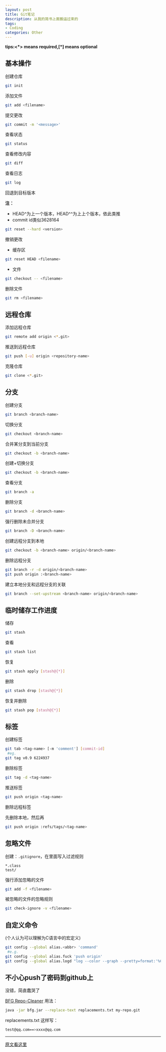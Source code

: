 ```yaml
---
layout: post
title: Git笔记
description: 从我的简书上面搬运过来的
tags:
- Coding
categories: Other
---
```



**tips:<\*> means required,[\*] means optional**

## 基本操作
创建仓库

```bash
git init
```

添加文件

```bash
git add <filename>
```

提交更改

```bash
git commit -m '<message>'
```

查看状态

```bash
git status
```

查看修改内容

```bash
git diff
```

查看日志

```bash
git log
```

回退到目标版本

**注：**

- HEAD^为上一个版本，HEAD^^为上上个版本，依此类推
- commit id类似3628164

```bash
git reset --hard <version>
```

撤销更改

- 缓存区

```bash
git reset HEAD <filename>
```

- 文件

```bash
git checkout -- <filename>
```

删除文件

```bash
git rm <filename>
```

## 远程仓库
添加远程仓库

```bash
git remote add origin <*.git>
```

推送到远程仓库

```bash
git push [-u] origin <repository-name>
```

克隆仓库

```bash
git clone <*.git>
```

## 分支

创建分支

```bash
git branch <branch-name>
```

切换分支

```bash
git checkout <branch-name>
```

合并某分支到当前分支

```bash
git checkout -b <branch-name>
```

创建+切换分支

```bash
git checkout -b <branch-name>
```

查看分支

```bash
git branch -a
```

删除分支

```bash
git branch -d <branch-name>
```

强行删除未合并分支

```bash
git branch -D <branch-name>
```
创建远程分支到本地

```bash
git checkout -b <branch-name> origin/<branch-name>
```

删除远程分支

```bash
git branch -r -d origin/<branch-name>
git push origin :<branch-name>
```

建立本地分支和远程分支的关联

```bash
git branch --set-upstream <branch-name> origin/<branch-name>
```

## 临时储存工作进度
储存

```bash
git stash
```
查看

```bash
git stash list
```

恢复

```bash
git stash apply [stash@{*}]
```

删除

```bash
git stash drop [stash@{*}]
```

恢复并删除

```bash
git stash pop [stash@{*}]
```

## 标签

创建标签

```bash
git tab <tag-name> [-m 'comment'] [commit-id]
 #eg.
git tag v0.9 6224937
```

删除标签

```bash
git tag -d <tag-name>
```

推送标签

```bash
git push origin <tag-name>
```

删除远程标签

先删除本地，然后再

```bash
git push origin :refs/tags/<tag-name>
```

## 忽略文件
创建：<code>.gitignore</code>，在里面写入过滤规则

```
*.class
test/
```

强行添加忽略的文件

```bash
git add -f <filename>
```

被忽略的文件的忽略规则

```bash
git check-ignore -v <filename>
```

## 自定义命令
(个人认为可以理解为C语言中的宏定义)

```bash
git config --global alias.<abbr> 'command'
 #e.g.
git config --global alias.fuck 'push origin'
git config --global alias.logd "log --color --graph --pretty=format:'%Cred%h%Creset -%C(yellow)%d%Creset %s %Cgreen(%cr) %C(bold blue)<%an>%Creset' --abbrev-commit"
```

## 不小心push了密码到github上
没错，简直蠢哭了

[BFG Repo-Cleaner](https://rtyley.github.io/bfg-repo-cleaner/)
用法：

```bash
java -jar bfg.jar --replace-text replacements.txt my-repo.git
```

replacements.txt 这样写：

```bash
test@qq.com==>xxxx@qq.com
```

------
[原文看这里](http://www.liaoxuefeng.com/wiki/0013739516305929606dd18361248578c67b8067c8c017b000 )
